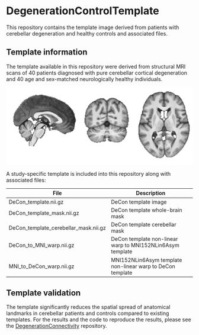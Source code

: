 # DegenerationControlTemplate
This repository contains the template image derived from patients with cerebellar degeneration and healthy controls and associated files.

## Template information
The template available in this repository were derived from structural MRI scans of 40 patients diagnosed with pure cerebellar cortical degeneration and 40 age and sex-matched neurologically healthy individuals.

![Template created from 40 patients with cerebellar degeneration and 40 healthy subjects](img/template.png)

A study-specific template is included into this repository along with associated files:

| File                                  | Description                                                |
| ------------------------------------- | ---------------------------------------------------------- |
| DeCon_template.nii.gz                 | DeCon template image                                       |
| DeCon_template_mask.nii.gz            | DeCon template whole-brain mask                            |
| DeCon_template_cerebellar_mask.nii.gz | DeCon template cerebellar mask                             |
| DeCon_to_MNI_warp.nii.gz              | DeCon template non-linear warp to MNI152NLin6Asym template |
| MNI_to_DeCon_warp.nii.gz              | MNI152NLin6Asym template non-linear warp to DeCon template |


## Template validation

The template significantly reduces the spatial spread of anatomical landmarks in cerebellar patients and controls compared to existing templates. For the results and the code to reproduce the results, please see the [DegenerationConnectivity](https://github.com/carobellum/DegenerationConnectivity/tree/main) repository.
